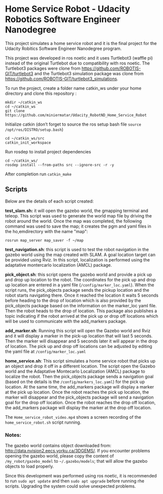 # Home Service Robot - Udacity Robotics Software Engineer Nanodegree

This project simulates a home service robot and it is the final project for the Udacity Robitics Software Engineer Nanodegree program. 

This project was developed in ros noetic and it uses Turtlebot3 (waffle pi) instead of the original Turtlebot due to compatibility with ros noetic. The Turtlebot3 packages were clone from https://github.com/ROBOTIS-GIT/turtlebot3 and the Turtlebot3 simulation package was clone from https://github.com/ROBOTIS-GIT/turtlebot3_simulations. 

To run the project, create a folder name catkin_ws under your home directory and clone this repository :

    mkdir ~/catkin_ws
    cd ~/catkin_ws 
    git clone https://github.com/miniermatar/Udacity_RobotND_Home_Service_Robot

Initialize catkin (don’t forget to source the ros setup bash file `source /opt/ros/DISTRO/setup.bash`)

    cd ~/catkin_ws/src
    catkin_init_workspace

Run rosdep to install project dependencies 

    cd ~/catkin_ws/
    rosdep install --from-paths src --ignore-src -r -y

After completion run `catkin_make`

## Scripts

Below are the details of each script created:

<b>test_slam.sh:</b> it will open the gazebo world, the gmapping terminal and teleop. This script was used to generate the world map file by driving the robot around the world. Once the map was completed, the following command was used to save the map; it creates the pgm and yaml files in the ho,emdirectory with the name "map":

    rosrun map_server map_saver -f ~/map

<b>test_navigation.sh</b>: this script is used to test the robot navigation in the gazebo world using the map created with SLAM. A goal location target can be provided using Rviz. In this script, localization is performed using the adaptative montercarlo localization (AMCL) package. 

<b>pick_object.sh</b>: this script opens the gazebo world and provide a pick up and drop up location to the robot. The coordinates for the pick up and drop up location are entered in a yaml file (`/config/marker_loc.yaml`). When the script runs, the pick_objects package sends the pickup location and the robot starts navigating there. Once it reached the location it waits 5 seconds before heading to the drop of location which is also provided by the pick_objects package based on the information on the marker_loc yaml file. Then the robot heads to the drop of location. This package also publishes a topic indicating if the robot arrived at the pick up or drop off locations which will be used to communicate with the add_markers package.

<b>add_marker.sh</b>: Running this script will open the Gazebo world and Rviz and it will display a marker in the pick-up location that will last 5 seconds. Then the marker will disappear and 5 seconds later it will appear in the drop of location.  The pick up and drop off locations can be adjusted by editing the yaml file at `/config/marker_loc.yaml`

<b>home_service.sh</b>: This script simulates a home service robot that picks up an object and drop it off in a different location. The script open the Gazebo world and the Adaptative Montecarlo Localization (AMCL) package to localize the robot. Then the pick_objects package sends a navigation goal (based on the details is the `/config/markers_loc.yaml`) for the pick up location. At the same time, the add_markers package will display a marker at the pick up location. Once the robot reaches the pick up location, the marker will disappear and the pick_objects package will send a navigation goal for the drop off location. Once the robot reaches the drop off location, the add_markers package will display the marker at the drop off location. 

The `Home_service_robot_video.mp4` shows a screen recording of the `home_service_robot.sh` script running.


### Notes:

The gazebo world contains object downloaded from: http://data.nvision2.eecs.yorku.ca/3DGEMS/. If you encounter problems opening the gazebo world, please copy the content of `/my_robot/gazebo_model` to `~/.gazebo/models`; that will allow the gazebo objects to load properly.

Since this development was performed using ros noetic, it is recommended to run `sudo apt update` and then `sudo apt upgrade` before running rhe scripts. Upgrading the system could solve unexpected problems. 

